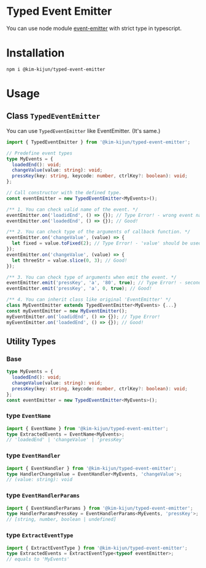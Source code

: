# Typed Event Emitter

You can use node module [event-emitter](https://nodejs.org/api/events.html#class-eventemitter) with strict type in typescript.

# Installation

```
npm i @kim-kijun/typed-event-emitter
```

# Usage

## Class `TypedEventEmitter`

You can use `TypedEventEmitter` like EventEmitter. (It's same.)

```typescript
import { TypedEventEmitter } from '@kim-kijun/typed-event-emitter';

// Predefine event types
type MyEvents = {
  loadedEnd(): void;
  changeValue(value: string): void;
  pressKey(key: string, keycode: number, ctrlKey?: boolean): void;
};

// Call constructor with the defined type.
const eventEmitter = new TypedEventEmitter<MyEvents>();

/** 1. You can check valid name of the event. */
eventEmitter.on('loadidEnd', () => {}); // Type Error! - wrong event name
eventEmitter.on('loadedEnd', () => {}); // Good!

/** 2. You can check type of the arguments of callback function. */
eventEmitter.on('changeValue', (value) => {
  let fixed = value.toFixed(2); // Type Error! - 'value' should be used as string type
});
eventEmitter.on('changeValue', (value) => {
  let threeStr = value.slice(0, 3); // Good!
});

/** 3. You can check type of arguments when emit the event. */
eventEmitter.emit('pressKey', 'a', '80', true); // Type Error! - second argument should be number.
eventEmitter.emit('pressKey', 'a', 0, true); // Good!

/** 4. You can inherit class like original 'EventEmitter' */
class MyEventEmitter extends TypedEventEmitter<MyEvents> {...}
const myEventEmitter = new MyEventEmitter();
myEventEmitter.on('loadidEnd', () => {}); // Type Error!
myEventEmitter.on('loadedEnd', () => {}); // Good!
```

## Utility Types

### Base

```typescript
type MyEvents = {
  loadedEnd(): void;
  changeValue(value: string): void;
  pressKey(key: string, keycode: number, ctrlKey?: boolean): void;
};
const eventEmitter = new TypedEventEmitter<MyEvents>();
```

### type `EventName`

```typescript
import { EventName } from '@kim-kijun/typed-event-emitter';
type ExtractedEvents = EventName<MyEvents>;
// 'loadedEnd' | 'changeValue' | 'pressKey'
```

### type `EventHandler`

```typescript
import { EventHandler } from '@kim-kijun/typed-event-emitter';
type HandlerChangeValue = EventHandler<MyEvents, 'changeValue'>;
// (value: string): void
```

### type `EventHandlerParams`

```typescript
import { EventHandlerParams } from '@kim-kijun/typed-event-emitter';
type HandlerParamsPressKey = EventHandlerParams<MyEvents, 'pressKey'>;
// [string, number, boolean | undefined]
```

### type `ExtractEventType`

```typescript
import { ExtractEventType } from '@kim-kijun/typed-event-emitter';
type ExtractedEvents = ExtractEventType<typeof eventEmitter>;
// equals to 'MyEvents'
```
